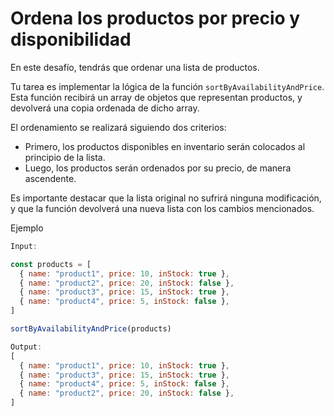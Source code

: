 # Ordena los productos por precio y disponibilidad

En este desafío, tendrás que ordenar una lista de productos.

Tu tarea es implementar la lógica de la función ```sortByAvailabilityAndPrice```. Esta función recibirá un array de objetos que representan productos, y devolverá una copia ordenada de dicho array.

El ordenamiento se realizará siguiendo dos criterios:

* Primero, los productos disponibles en inventario serán colocados al principio de la lista.
* Luego, los productos serán ordenados por su precio, de manera ascendente.

Es importante destacar que la lista original no sufrirá ninguna modificación, y que la función devolverá una nueva lista con los cambios mencionados.

Ejemplo

```js
Input:

const products = [
  { name: "product1", price: 10, inStock: true },
  { name: "product2", price: 20, inStock: false },
  { name: "product3", price: 15, inStock: true },
  { name: "product4", price: 5, inStock: false },
]

sortByAvailabilityAndPrice(products)

Output:
[
  { name: "product1", price: 10, inStock: true },
  { name: "product3", price: 15, inStock: true },
  { name: "product4", price: 5, inStock: false },
  { name: "product2", price: 20, inStock: false },
]
```